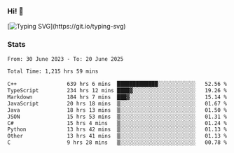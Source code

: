 ### Hi!  👋

[![Typing SVG](https://readme-typing-svg.herokuapp.com?font=Fira+Code&pause=1000&width=435&lines=Hello!+I'm+Texiwustion.)](https://git.io/typing-svg)

### Stats

<!--START_SECTION:waka-->

```txt
From: 30 June 2023 - To: 20 June 2025

Total Time: 1,215 hrs 59 mins

C++                639 hrs 6 mins  █████████████░░░░░░░░░░░░   52.56 %
TypeScript         234 hrs 12 mins ████▓░░░░░░░░░░░░░░░░░░░░   19.26 %
Markdown           184 hrs 7 mins  ███▓░░░░░░░░░░░░░░░░░░░░░   15.14 %
JavaScript         20 hrs 18 mins  ▒░░░░░░░░░░░░░░░░░░░░░░░░   01.67 %
Java               18 hrs 13 mins  ▒░░░░░░░░░░░░░░░░░░░░░░░░   01.50 %
JSON               15 hrs 53 mins  ▒░░░░░░░░░░░░░░░░░░░░░░░░   01.31 %
C#                 15 hrs 4 mins   ▒░░░░░░░░░░░░░░░░░░░░░░░░   01.24 %
Python             13 hrs 42 mins  ▒░░░░░░░░░░░░░░░░░░░░░░░░   01.13 %
Other              13 hrs 41 mins  ▒░░░░░░░░░░░░░░░░░░░░░░░░   01.13 %
C                  9 hrs 28 mins   ▒░░░░░░░░░░░░░░░░░░░░░░░░   00.78 %
```

<!--END_SECTION:waka-->
